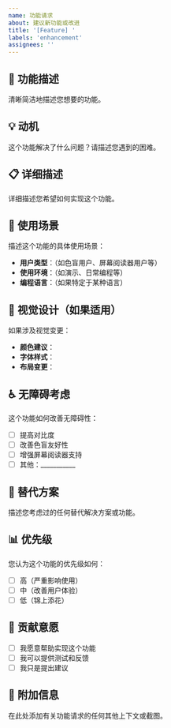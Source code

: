 ```yaml
---
name: 功能请求
about: 建议新功能或改进
title: '[Feature] '
labels: 'enhancement'
assignees: ''
---
```


## 🚀 功能描述
清晰简洁地描述您想要的功能。

## 💡 动机
这个功能解决了什么问题？请描述您遇到的困难。

## 📋 详细描述
详细描述您希望如何实现这个功能。

## 🎯 使用场景
描述这个功能的具体使用场景：
- **用户类型**：（如色盲用户、屏幕阅读器用户等）
- **使用环境**：（如演示、日常编程等）
- **编程语言**：（如果特定于某种语言）

## 🎨 视觉设计（如果适用）
如果涉及视觉变更：
- **颜色建议**：
- **字体样式**：
- **布局变更**：

## ♿ 无障碍考虑
这个功能如何改善无障碍性：
- [ ] 提高对比度
- [ ] 改善色盲友好性
- [ ] 增强屏幕阅读器支持
- [ ] 其他：___________

## 🔄 替代方案
描述您考虑过的任何替代解决方案或功能。

## 📊 优先级
您认为这个功能的优先级如何：
- [ ] 高（严重影响使用）
- [ ] 中（改善用户体验）
- [ ] 低（锦上添花）

## 🤝 贡献意愿
- [ ] 我愿意帮助实现这个功能
- [ ] 我可以提供测试和反馈
- [ ] 我只是提出建议

## 📝 附加信息
在此处添加有关功能请求的任何其他上下文或截图。
